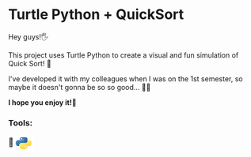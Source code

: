 # Turtle Python + QuickSort
Hey guys!🖐️

This project uses Turtle Python to create a visual and fun simulation of Quick Sort! 🐢

I've developed it with my colleagues when I was on the 1st semester, so maybe it doesn't gonna be so so good... 🤦‍♂️
 
**I hope you enjoy it!🤟**

<h3> Tools:

🐢<img align="center" alt="Lucas-Python" height="30" width="40" src="https://raw.githubusercontent.com/devicons/devicon/master/icons/python/python-original.svg">

